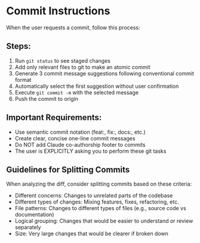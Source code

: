 # Commit Instructions

When the user requests a commit, follow this process:

## Steps:

1. Run `git status` to see staged changes
2. Add only relevant files to git to make an atomic commit
3. Generate 3 commit message suggestions following conventional commit format
4. Automatically select the first suggestion without user confirmation
5. Execute `git commit -m` with the selected message
6. Push the commit to origin

## Important Requirements:

- Use semantic commit notation (feat:, fix:, docs:, etc.)
- Create clear, concise one-line commit messages
- Do NOT add Claude co-authorship footer to commits
- The user is EXPLICITLY asking you to perform these git tasks

## Guidelines for Splitting Commits

When analyzing the diff, consider splitting commits based on these criteria:

- Different concerns: Changes to unrelated parts of the codebase
- Different types of changes: Mixing features, fixes, refactoring, etc.
- File patterns: Changes to different types of files (e.g., source code vs documentation)
- Logical grouping: Changes that would be easier to understand or review separately
- Size: Very large changes that would be clearer if broken down

